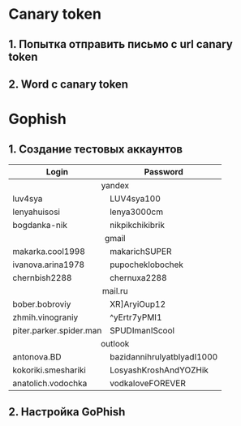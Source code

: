 # Canary token

## 1. Попытка отправить письмо с url canary token


## 2. Word с canary token


# Gophish

## 1. Создание тестовых аккаунтов

<table>
	<thead>
	<tr>
		<th>Login</th>
		<th>Password</th>
	</tr>
	</thead>
	<tbody>
	<tr>
		<td colspan="2" style="text-align: center">yandex</td>
	</tr>
	<tr>
		<td>luv4sya</td>
		<td>LUV4sya100</td>
	</tr>
	<tr>
		<td>lenyahuisosi</td>
		<td>lenya3000cm</td>
	</tr>
	<tr>
		<td>bogdanka-nik</td>
		<td>nikpikchikibrik</td>
	</tr>
	<tr>
		<td colspan="2" style="text-align: center">gmail</td>
	</tr>
	<tr>
		<td>makarka.cool1998</td>
		<td>makarichSUPER</td>
	</tr>
	<tr>
		<td>ivanova.arina1978</td>
		<td>pupocheklobochek</td>
	</tr>
	<tr>
		<td>chernbish2288</td>
		<td>chernuxa2288</td>
	</tr>
	<tr>
		<td colspan="2" style="text-align: center">mail.ru</td>
	</tr>
	<tr>
		<td>bober.bobroviy</td>
		<td>XR]AryiOup12</td>
	</tr>
	<tr>
		<td>zhmih.vinograniy</td>
		<td>^yErtr7yPMI1</td>
	</tr>
	<tr>
		<td>piter.parker.spider.man</td>
		<td>SPUDImanIScool</td>
	</tr>
	<tr>
		<td colspan="2" style="text-align: center">outlook</td>
	</tr>
	<tr>
		<td>antonova.BD</td>
		<td>bazidannihrulyatblyadI1000</td>
	</tr>
	<tr>
		<td>kokoriki.smeshariki</td>
		<td>LosyashKroshAndYOZHik</td>
	</tr>
	<tr>
		<td>anatolich.vodochka</td>
		<td>vodkaloveFOREVER</td>
	</tr>
</table>

## 2. Настройка GoPhish
